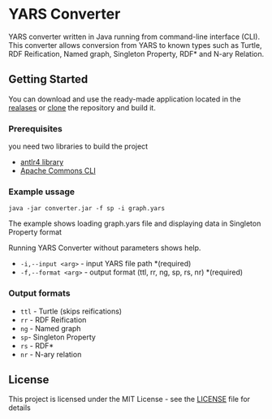 # YARS Converter

YARS converter written in Java running from command-line interface (CLI). This converter allows conversion from YARS to known types such as Turtle, RDF Reification, Named graph, Singleton Property, RDF* and N-ary Relation.

## Getting Started

You can download and use the ready-made application located in the [realases](https://github.com/KarolLitman/yars-converter/releases) or [clone](https://help.github.com/articles/cloning-a-repository/) the repository and build it.

### Prerequisites

you need two libraries to build the project
* [antlr4 library](https://github.com/antlr/antlr4/blob/master/doc/java-target.md)
* [Apache Commons CLI](https://github.com/apache/commons-cli) 

### Example ussage

```
java -jar converter.jar -f sp -i graph.yars
```

The example shows loading graph.yars file and displaying data in Singleton Property format

Running YARS Converter without parameters shows help.

* `-i,--input <arg>` - input YARS file path *(required)
* `-f,--format <arg>` - output format (ttl, rr, ng, sp, rs, nr) *(required)


### Output formats

* `ttl` - Turtle (skips reifications)
* `rr` - RDF Reification
* `ng` - Named graph
* `sp`- Singleton Property
* `rs` - RDF*
* `nr` - N-ary relation



## License

This project is licensed under the MIT License - see the [LICENSE](LICENSE) file for details
